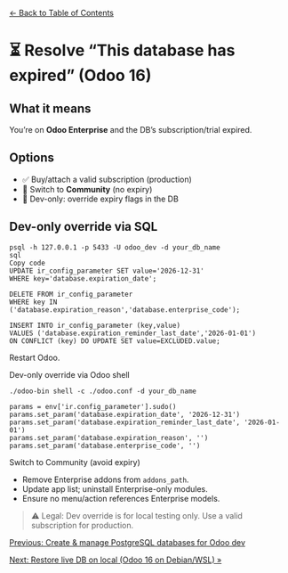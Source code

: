 [← Back to Table of Contents](../README.md#table-of-contents)

# ⏳ Resolve “This database has expired” (Odoo 16)

## What it means
You’re on **Odoo Enterprise** and the DB’s subscription/trial expired.

## Options
- ✅ Buy/attach a valid subscription (production)
- 🔄 Switch to **Community** (no expiry)
- 🧪 Dev-only: override expiry flags in the DB

## Dev-only override via SQL
```
psql -h 127.0.0.1 -p 5433 -U odoo_dev -d your_db_name
sql
Copy code
UPDATE ir_config_parameter SET value='2026-12-31'
WHERE key='database.expiration_date';

DELETE FROM ir_config_parameter
WHERE key IN ('database.expiration_reason','database.enterprise_code');

INSERT INTO ir_config_parameter (key,value)
VALUES ('database.expiration_reminder_last_date','2026-01-01')
ON CONFLICT (key) DO UPDATE SET value=EXCLUDED.value;
```

Restart Odoo.

Dev-only override via Odoo shell
```
./odoo-bin shell -c ./odoo.conf -d your_db_name

params = env['ir.config_parameter'].sudo()
params.set_param('database.expiration_date', '2026-12-31')
params.set_param('database.expiration_reminder_last_date', '2026-01-01')
params.set_param('database.expiration_reason', '')
params.set_param('database.enterprise_code', '')
```

Switch to Community (avoid expiry)
- Remove Enterprise addons from `addons_path`.
- Update app list; uninstall Enterprise-only modules.
- Ensure no menu/action references Enterprise models.

>⚠️ Legal: Dev override is for local testing only. Use a valid subscription for production.

[Previous: Create & manage PostgreSQL databases for Odoo dev](./02-create-manage-postgres-odoo.md)

[Next: Restore live DB on local (Odoo 16 on Debian/WSL) »](./04-restore-live-db-local.md)


